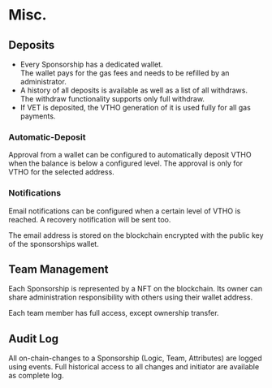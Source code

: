# Misc.

## Deposits

* Every Sponsorship has a dedicated wallet.\
  The wallet pays for the gas fees and needs to be refilled by an administrator.
* A history of all deposits is available as well as a list of all withdraws.\
  The withdraw functionality supports only full withdraw.
* If VET is deposited, the VTHO generation of it is used fully for all gas payments.&#x20;

### Automatic-Deposit

Approval from a wallet can be configured to automatically deposit VTHO when the balance is below a configured level. The approval is only for VTHO for the selected address.

### Notifications

Email notifications can be configured when a certain level of VTHO is reached. A recovery notification will be sent too.

The email address is stored on the blockchain encrypted with the public key of the sponsorships wallet.

## Team Management

Each Sponsorship is represented by a NFT on the blockchain. Its owner can share administration responsibility with others using their wallet address.

Each team member has full access, except ownership transfer.

## Audit Log

All on-chain-changes to a Sponsorship (Logic, Team, Attributes) are logged using events. Full historical access to all changes and initiator are available as complete log.

